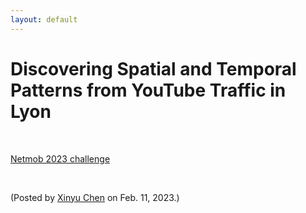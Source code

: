 ```yaml
---
layout: default
---
```


# Discovering Spatial and Temporal Patterns from YouTube Traffic in Lyon

<br>

[Netmob 2023 challenge](https://github.com/nds-group/netmob2023challenge)


<br>

<p align="left">(Posted by <a href="https://xinychen.github.io/">Xinyu Chen</a> on Feb. 11, 2023.)</p>
